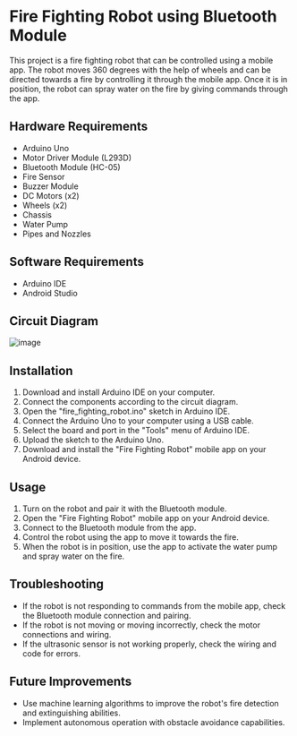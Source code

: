 # Fire Fighting Robot using Bluetooth Module

This project is a fire fighting robot that can be controlled using a mobile app. The robot moves 360 degrees with the help of wheels and can be directed towards a fire by controlling it through the mobile app. Once it is in position, the robot can spray water on the fire by giving commands through the app.

## Hardware Requirements

- Arduino Uno
- Motor Driver Module (L293D)
- Bluetooth Module (HC-05)
- Fire Sensor
- Buzzer Module
- DC Motors (x2)
- Wheels (x2)
- Chassis
- Water Pump
- Pipes and Nozzles

## Software Requirements

- Arduino IDE
- Android Studio

## Circuit Diagram

![image](https://user-images.githubusercontent.com/111173151/236214514-a29b70cb-ed3c-4ea0-9c01-41e5e0e1fcd3.png)


## Installation

1. Download and install Arduino IDE on your computer.
2. Connect the components according to the circuit diagram.
3. Open the "fire_fighting_robot.ino" sketch in Arduino IDE.
4. Connect the Arduino Uno to your computer using a USB cable.
5. Select the board and port in the "Tools" menu of Arduino IDE.
6. Upload the sketch to the Arduino Uno.
7. Download and install the "Fire Fighting Robot" mobile app on your Android device.

## Usage

1. Turn on the robot and pair it with the Bluetooth module.
2. Open the "Fire Fighting Robot" mobile app on your Android device.
3. Connect to the Bluetooth module from the app.
4. Control the robot using the app to move it towards the fire.
5. When the robot is in position, use the app to activate the water pump and spray water on the fire.

## Troubleshooting

- If the robot is not responding to commands from the mobile app, check the Bluetooth module connection and pairing.
- If the robot is not moving or moving incorrectly, check the motor connections and wiring.
- If the ultrasonic sensor is not working properly, check the wiring and code for errors.

## Future Improvements

- Use machine learning algorithms to improve the robot's fire detection and extinguishing abilities.
- Implement autonomous operation with obstacle avoidance capabilities.
